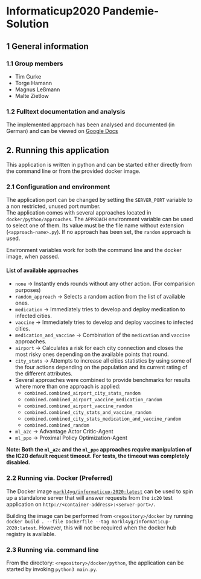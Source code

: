 
# Informaticup2020 Pandemie-Solution

## 1 General information  
### 1.1 Group members  
* Tim Gurke  
* Torge Hamann  
* Magnus Leßmann  
* Malte Zietlow  
  
### 1.2 Fulltext documentation and analysis  
The implemented approach has been analysed and documented (in German) and can be viewed on [Google Docs](https://docs.google.com/document/d/1798g1yCXY4yl2UB1X6-2czTHnChnoo_kEQqO319BSSA/edit?usp=sharing)  
  
## 2. Running this application  
This application is written in python and can be started either directly from the command line or from the provided docker image.
  
### 2.1 Configuration and environment  
The application port can be changed by setting the ``SERVER_PORT`` variable to a non restricted, unused port number.  
The application comes with several approaches located in ``docker/python/approaches``.
The ``APPROACH`` environment variable can be used to select one of them. Its value must be the file name without extension (``<approach-name>.py``). If no approach has been set, the ``random`` approach is used.  
 
Environment variables work for both the command line and the docker image, when passed.

#### List of available approaches
* ``none`` -> Instantly ends rounds without any other action. (For comparision purposes)  
* ``random_approach`` -> Selects a random action from the list of available ones.  
* ``medication`` -> Immediately tries to develop and deploy medication to infected cities.  
* ``vaccine`` -> Immediately tries to develop and deploy vaccines to infected cities.  
* ``medication_and_vaccine`` -> Combination of the ``medication`` and ``vaccine`` approaches.  
* ``airport`` -> Calculates a risk for each city connection and closes the most risky ones depending on the available points that round.  
* ``city_stats`` -> Attempts to increase all cities statistics by using some of the four actions depending on the population and its current rating of the different attributes.  
* Several approaches were combined to provide benchmarks for results where more than one approach is applied:
  * ``combined.combined_airport_city_stats_random``  
  * ``combined.combined_airport_vaccine_medication_random``  
  * ``combined.combined_airport_vaccine_random``  
  * ``combined.combined_city_stats_and_vaccine_random``  
  * ``combined.combined_city_stats_medication_and_vaccine_random``  
  * ``combined.combined_random``  
* ``ml_a2c`` -> Advantage Actor Critic-Agent  
* ``ml_ppo`` -> Proximal Policy Optimization-Agent  

__Note: Both the ``ml_a2c`` and the ``ml_ppo`` approaches ___require___ manipulation of the IC20 default request timeout. For tests, the timeout was completely disabled.__  

### 2.2 Running via. Docker (Preferred)
The Docker image [``markl4yg/informaticup-2020:latest``](https://hub.docker.com/repository/docker/markl4yg/informaticup-2020) can be used to spin up a standalone server that will answer requests from the ``ic20`` test application on ``http://<container-address>:<server-port>/``.  
  
Building the image can be performed from ``<repository>/docker`` by running ``docker build . --file Dockerfile --tag markl4yg/informaticup-2020:latest``. However, this will not be required when the docker hub registry is available.

### 2.3 Running via. command line
From the directory: ``<repository>/docker/python``, the application can be started by invoking ``python3 main.py``.  

